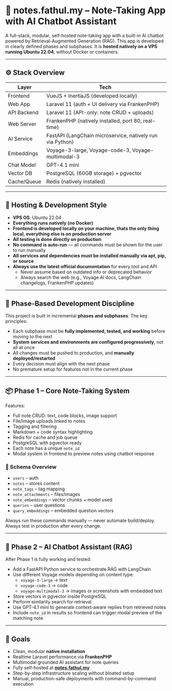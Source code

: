 # 📘 notes.fathul.my – Note-Taking App with AI Chatbot Assistant

A full-stack, modular, self-hosted note-taking app with a built-in AI chatbot powered by Retrieval-Augmented Generation (RAG). This app is developed in clearly defined phases and subphases. It is **hosted natively on a VPS running Ubuntu 22.04**, without Docker or containers.

---

## ⚙️ Stack Overview

| Layer        | Tech                                         |
|--------------|----------------------------------------------|
| Frontend     | VueJS + InertiaJS (developed locally)        |
| Web App      | Laravel 11 (auth + UI delivery via FrankenPHP) |
| API Backend  | Laravel 11 (API-only: note CRUD + uploads)   |
| Web Server   | FrankenPHP (natively installed, port 80, real-time) |
| AI Service   | FastAPI (LangChain microservice, natively run via Python) |
| Embeddings   | Voyage-3-large, Voyage-code-3, Voyage-multimodal-3 |
| Chat Model   | GPT-4.1 mini                                 |
| Vector DB    | PostgreSQL (60GB storage) + pgvector         |
| Cache/Queue  | Redis (natively installed)                   |

---

## 📍 Hosting & Development Style

- **VPS OS**: Ubuntu 22.04  
- **Everything runs natively (no Docker)**  
- **Frontend is developed locally on your machine, thats the only thing local, everything else is on production server**  
- **All testing is done directly on production**  
- **No command is auto-run** — all commands must be shown for the user to run manually  
- **All services and dependencies must be installed manually via apt, pip, or source**
- **Always use the latest official documentation** for every tool and API  
  - Never assume based on outdated info or deprecated behavior  
  - Always search the web (e.g., Voyage AI docs, LangChain changelogs, FrankenPHP updates)

---

## 🧱 Phase-Based Development Discipline

This project is built in incremental **phases and subphases**. The key principles:

- Each subphase must be **fully implemented, tested, and working** before moving to the next
- **System services and environments are configured progressively**, not all at once
- All changes must be pushed to production, and **manually deployed/restarted**
- Every decision must align with the next phase
- No premature setup for features not in the current phase

---

## 📦 Phase 1 – Core Note-Taking System

Features:

- Full note CRUD: text, code blocks, image support
- File/image uploads linked to notes
- Tagging and filtering
- Markdown + code syntax highlighting
- Redis for cache and job queue
- PostgreSQL with pgvector ready
- Each note has a unique `note_id`
- Modal system in frontend to preview notes using chatbot response

### 📄 Schema Overview

- `users` – auth  
- `notes` – stores content  
- `note_tags` – tag mapping  
- `note_attachments` – files/images  
- `note_embeddings` – vector chunks + model used  
- `queries` – user questions  
- `query_embeddings` – embedded question vectors  

Always run these commands manually — never automate build/deploy.
Always test in production after every change.

---

## 🧠 Phase 2 – AI Chatbot Assistant (RAG)

After Phase 1 is fully working and tested:

- Add a FastAPI Python service to orchestrate RAG with LangChain
- Use different Voyage models depending on content type:
  - `voyage-3-large` → text  
  - `voyage-code-3` → code  
  - `voyage-multimodal-3` → images or screenshots with embedded text
- Store vectors in pgvector inside PostgreSQL
- Perform similarity search for retrieval
- Use GPT-4.1 mini to generate context-aware replies from retrieved notes
- Include `note_id` in results so frontend can trigger modal preview of the matching note

---

## 🎯 Goals

- Clean, modular **native installation**
- Realtime Laravel performance via **FrankenPHP**
- Multimodal grounded AI assistant for note queries
- Fully self-hosted at **[notes.fathul.my](https://notes.fathul.my)**
- Step-by-step infrastructure scaling without bloated setup
- Manual, production-safe deployments with command-by-command execution
